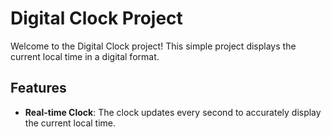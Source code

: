 # Digital Clock Project

Welcome to the Digital Clock project! This simple project displays the current local time in a digital format. 

## Features

- **Real-time Clock**: The clock updates every second to accurately display the current local time.
